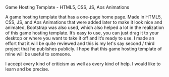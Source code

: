 Game Hosting Template - HTML5, CSS, JS, Aos Animations

A game hosting template that has a one-page home page. Made in HTML5, CSS, JS, and Aos Animations that were added later to make it look nice and animated, Bootstrap was also used, which also helped a lot in the realization of this game hosting template. It’s easy to use, you can just drag it to your desktop or where you want to take it off and it’s ready to use. I made an effort that it will be quite reviewed and this is my let's say second / third project that he publishes publicly. 
I hope that this game hosting template of mine will be useful to someone.

I accept every kind of criticism as well as every kind of help. I would like to learn and be precise.
